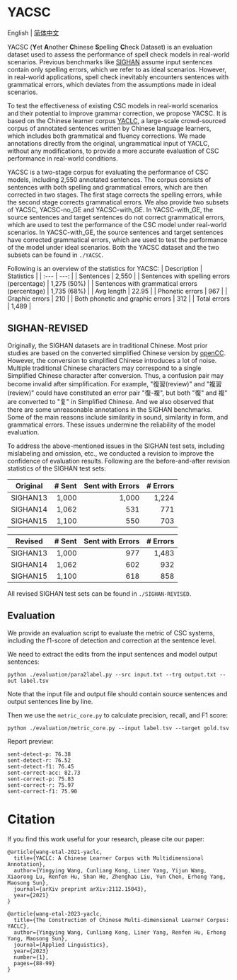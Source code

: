 # YACSC
English | [简体中文](README.md)

YACSC (**Y**et **A**nother **C**hinese **S**pelling **C**heck Dataset) is an evaluation dataset used to assess the performance of spell check models in real-world scenarios. Previous benchmarks like [SIGHAN](http://ir.itc.ntnu.edu.tw/lre/sighan8csc.html) assume input sentences contain only spelling errors, which we refer to as ideal scenarios. However, in real-world applications, spell check inevitably encounters sentences with grammatical errors, which deviates from the assumptions made in ideal scenarios. 

To test the effectiveness of existing CSC models in real-world scenarios and their potential to improve grammar correction, we propose YACSC. It is based on the Chinese learner corpus [YACLC](https://github.com/blcuicall/YACLC#introduction), a large-scale crowd-sourced corpus of annotated sentences written by Chinese language learners, which includes both grammatical and fluency corrections. We made annotations directly from the original, ungrammatical input of YACLC, without any modifications, to provide a more accurate evaluation of CSC performance in real-world conditions.

YACSC is a two-stage corpus for evaluating the performance of CSC models, including 2,550 annotated sentences. The corpus consists of sentences with both spelling and grammatical errors, which are then corrected in two stages. The first stage corrects the spelling errors, while the second stage corrects grammatical errors. We also provide two subsets of YACSC, YACSC-no\_GE and YACSC-with\_GE. In YACSC-with\_GE, the source sentences and target sentences do not correct grammatical errors, which are used to test the performance of the CSC model under real-world scenarios. In YACSC-with\_GE, the source sentences and target sentences have corrected grammatical errors, which are used to test the performance of the model under ideal scenarios. Both the YACSC dataset and the two subsets can be found in `./YACSC`. 

Following is an overview of the statistics for YACSC:
| Description | Statistics |
| :--- | ---: |
| Sentences | 2,550 |
| Sentences with spelling errors (percentage) | 1,275 (50\%) |
| Sentences with grammatical errors (percentage) | 1,735 (68\%) |
| Avg length | 22.95 |
| Phonetic errors | 967 |
| Graphic errors | 210   | 
| Both phonetic and graphic errors | 312 |
| Total errors | 1,489 |

## SIGHAN-REVISED

Originally, the SIGHAN datasets are in traditional Chinese. Most prior studies are based on the converted simplified Chinese version by [openCC](https://github.com/BYVoid/OpenCC). However, the conversion to simplified Chinese introduces a lot of noise. Multiple traditional Chinese characters may correspond to a single Simplified Chinese character after conversion. Thus, a confusion pair may become invalid after simplification. For example, "復習(review)" and "複習(review)" could have constituted an error pair "復-複", but both "復" and 複" are converted to "复" in Simplified Chinese. And we also observed that there are some unreasonable annotations in the SIGHAN benchmarks. Some of the main reasons include similarity in sound, similarity in form, and grammatical errors. These issues undermine the reliability of the model evaluation.

To address the above-mentioned issues in the SIGHAN test sets, including mislabeling and omission, etc., we conducted a revision to improve the confidence of evaluation results. Following are the before-and-after revision statistics of the SIGHAN test sets:

| Original | \# Sent | Sent with Errors | \# Errors |
| --- | ---: | ---: | ---: |
| SIGHAN13 | 1,000 | 1,000 | 1,224 |
| SIGHAN14 | 1,062 | 531 | 771 |
|SIGHAN15 | 1,100 | 550 | 703 |
		
		 
| Revised | \# Sent | Sent with Errors | \# Errors |
| --- | ---: | ---: | ---: |
| SIGHAN13 | 1,000 | 977 | 1,483 |
| SIGHAN14 | 1,062 | 602 | 932 |
| SIGHAN15 | 1,100 | 618 | 858 |

All revised SIGHAN test sets can be found in `./SIGHAN-REVISED`.

## Evaluation

We provide an evaluation script to evaluate the metric of CSC systems, including the f1-score of detection and correction at the sentence level.

We need to extract the edits from the input sentences and model output sentences:
```
python ./evaluation/para2label.py --src input.txt --trg output.txt --out label.tsv
```
Note that the input file and output file should contain source sentences and output sentences line by line.

Then we use the `metric_core.py` to calculate precision, recall, and F1 score:
```
python ./evaluation/metric_core.py --input label.tsv --target gold.tsv
```

Report preview:
```
sent-detect-p: 76.38
sent-detect-r: 76.52
sent-detect-f1: 76.45
sent-correct-acc: 82.73
sent-correct-p: 75.83
sent-correct-r: 75.97
sent-correct-f1: 75.90
```

# Citation

If you find this work useful for your research, please cite our paper:

```
@article{wang-etal-2021-yaclc,
  title={YACLC: A Chinese Learner Corpus with Multidimensional Annotation},
  author={Yingying Wang, Cunliang Kong, Liner Yang, Yijun Wang, Xiaorong Lu, Renfen Hu, Shan He, Zhenghao Liu, Yun Chen, Erhong Yang, Maosong Sun},
  journal={arXiv preprint arXiv:2112.15043},
  year={2021}
}

@article{wang-etal-2023-yaclc,
  title={The Construction of Chinese Multi-dimensional Learner Corpus: YACLC},
  author={Yingying Wang, Cunliang Kong, Liner Yang, Renfen Hu, Erhong Yang, Maosong Sun},
  journal={Applied Linguistics},
  year={2023}
  number={1},
  pages={88-99}
}
```